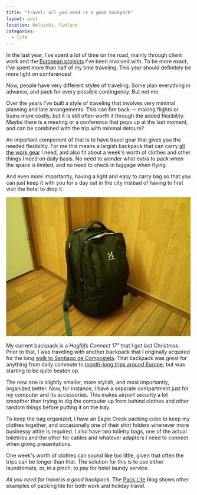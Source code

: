 ```yaml
---
title: "Travel: all you need is a good backpack"
layout: post
location: Helsinki, Finland
categories:
  - life
---
```

In the last year, I've spent a lot of time on the road, mainly through client work and the [European projects](http://iks-project.eu) I've been involved with. To be more exact, I've spent more than half of my time traveling. This year should definitely be more light on conferences!

Now, people have very different styles of traveling. Some plan everything in advance, and pack for every possible contingency. But not me.

Over the years I've built a style of traveling that involves very minimal planning and late arrangements. This can fire back &mdash; making flights or trains more costly, but it is still often worth it through the added flexibility. Maybe there is a meeting or a conference that pops up at the last moment, and can be combined with the trip with minimal detours?

An important component of that is to have travel gear that gives you the needed flexibility. For me this means a largish backpack that can carry [all the work gear](http://bergie.iki.fi/blog/toolkit-2012/) I need, and also fit about a week's worth of clothes and other things I need on daily basis. No need to wonder what extra to pack when the space is limited, and no need to check in luggage when flying.

And even more importantly, having a light and easy to carry bag so that you can just keep it with you for a day out in the city instead of having to first visit the hotel to drop it.

![Haglöfs Connect](/files/haglofs_connect_small.jpg)

My current backpack is a *Haglöfs Connect 17"* that I got last Christmas. Prior to that, I was traveling with another backpack that I originally acquired for the long [walk to Santiago de Compostela](http://www.flickr.com/photos/bergie/sets/72157605264157805/). That backpack was great for anything from daily commute to [month-long trips around Europe](http://www.flickr.com/photos/bergie/sets/72157624858157408/), but was starting to be quite beaten up.

The new one is slightly smaller, more stylish, and most importantly, organized better. Now, for instance, I have a separate compartment just for my computer and its accessories. This makes airport security a lot smoother than trying to dig the computer up from behind clothes and other random things before putting it on the tray.

To keep the bag organized, I have an Eagle Creek packing cube to keep my clothes together, and occasionally one of their shirt folders whenever more businessy attire is required. I also have two toiletry bags, one of the actual toiletries and the other for cables and whatever adapters I need to connect when giving presentations.

One week's worth of clothes can sound like too little, given that often the trips can be longer than that. The solution for this is to use either laundromats, or, in a pinch, to pay for hotel laundy service.

*All you need for travel is a good backpack.* The [Pack Lite](http://packlite.tumblr.com) blog shows other examples of packing lite for both work and holiday travel.
